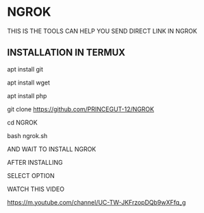 # NGROK
THIS IS THE TOOLS CAN HELP YOU SEND DIRECT LINK IN NGROK

## INSTALLATION IN TERMUX

apt install git

apt install wget

apt install php

git clone https://github.com/PRINCEGUT-12/NGROK

cd NGROK

bash ngrok.sh

AND WAIT TO INSTALL NGROK

AFTER INSTALLING

SELECT OPTION

WATCH THIS VIDEO

https://m.youtube.com/channel/UC-TW-JKFrzopDQb9wXFfq_g
